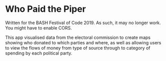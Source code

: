 # Who Paid the Piper

Written for the BASH Festival of Code 2019. As such, it may no longer work. You might have to enable CORS. 

This app visualised data from the electoral commission to create maps showing who donated to which parties and where, as well as allowing users to view the flows of money from type of source through to category of spending by each political party.
